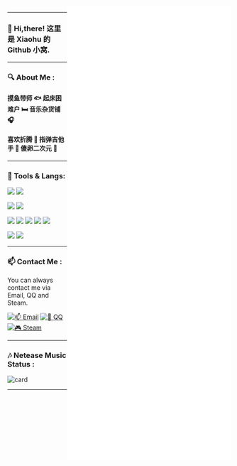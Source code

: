 <img align="right" src="/github-metrics.svg" alt="Metrics">

---

### 👋 Hi,there! 这里是 Xiaohu 的 Github 小窝.

---

### 🔍 About Me :

####  摸鱼带师 🐟 起床困难户 🛏️ 音乐杂货铺 🎧
####  喜欢折腾 🔧 指弹吉他手 🎸 傻卵二次元 👀 

---

### 🔧 Tools & Langs:

<p>
  <img src="https://img.shields.io/badge/Windows-11-0078D6?style=for-the-badge&logo=microsoft&logoColor=white" />
  <img src="https://img.shields.io/badge/Android-13-3DDC84?style=for-the-badge&logo=android&logoColor=white" />
</p>

<p>
  <img src="https://img.shields.io/badge/Xiaomi-13-FF6900?style=for-the-badge&logo=xiaomi&logoColor=white" />
  <img src="https://img.shields.io/badge/Asus-天选%204-12DDCA?style=for-the-badge&logo=asus&logoColor=white" />
</p>

<p>
  <img src="https://img.shields.io/badge/C%23-239120.svg?style=for-the-badge&logo=c%20sharp&logoColor=white" />
  <img src="https://img.shields.io/badge/Java-F80000.svg?style=for-the-badge&logo=oracle&logoColor=white" />
  <img src="https://img.shields.io/badge/css3-1572B6.svg?style=for-the-badge&logo=css3&logoColor=white" />
  <img src="https://img.shields.io/badge/html5-E34F26.svg?style=for-the-badge&logo=html5&logoColor=white" />
  <img src="https://img.shields.io/badge/JavaScript-F7DF1E.svg?style=for-the-badge&logo=Javascript&logoColor=white" />
</p>

<p>
  <img src="https://img.shields.io/badge/Visual%20Studio%202022%20Preview-ca95f7.svg?style=for-the-badge&logo=visualstudio&logoColor=white" />
  <img src="https://img.shields.io/badge/Visual%20Studio%20Code-0078d7.svg?style=for-the-badge&logo=visual-studio-code&logoColor=white" />
</p>

---

### 📫 Contact Me :

You can always contact me via Email, QQ and Steam.

[![📫 Email](https://img.shields.io/badge/📫%20Email-HRxiaohu1%40163.com-%2357728B?style=for-the-badge)](mailto:HRxiaohu1@163.com)
[![🐧 QQ](https://img.shields.io/badge/QQ-2494292082-0078D6.svg?style=for-the-badge&logo=tencentqq&logoColor=white)](tencent://AddContact/?fromId=45&fromSubId=1&subcmd=all&uin=2494292082)
[![🎮 Steam](https://img.shields.io/badge/Steam-HRxiaohu-%23000000.svg?style=for-the-badge&logo=steam&logoColor=white)](https://steamcommunity.com/id/HRxiaohu)

---

### 🎶 Netease Music Status :

![card](https://cdn.jsdelivr.net/gh/HRxiaohu/netease-cloud-music-card/card.svg)

---
